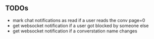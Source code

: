 ## TODOs

- mark chat notifications as read if a user reads the conv page=0
- get websocket notification if a user got blocked by someone else
- get websocket notification if a converstation name changes
